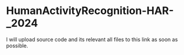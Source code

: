 # HumanActivityRecognition-HAR-_2024

I will upload source code and its relevant all files to this link as soon as possible. 

